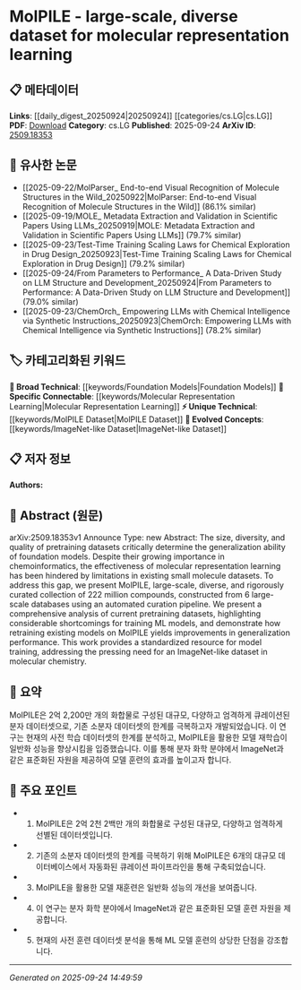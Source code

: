 <!-- KEYWORD_LINKING_METADATA:
{
  "processed_timestamp": "2025-09-24T14:49:59.085817",
  "vocabulary_version": "1.0",
  "selected_keywords": [
    "Molecular Representation Learning",
    "MolPILE Dataset",
    "Foundation Models",
    "ImageNet-like Dataset"
  ],
  "rejected_keywords": [],
  "similarity_scores": {
    "Molecular Representation Learning": 0.88,
    "MolPILE Dataset": 0.92,
    "Foundation Models": 0.8,
    "ImageNet-like Dataset": 0.78
  },
  "extraction_method": "AI_prompt_based",
  "budget_applied": true,
  "candidates_json": {
    "candidates": [
      {
        "surface": "molecular representation learning",
        "canonical": "Molecular Representation Learning",
        "aliases": [
          "molecular embeddings",
          "chemical representation learning"
        ],
        "category": "specific_connectable",
        "rationale": "This term is central to the paper's focus and connects to ongoing research in chemoinformatics and machine learning.",
        "novelty_score": 0.65,
        "connectivity_score": 0.85,
        "specificity_score": 0.8,
        "link_intent_score": 0.88
      },
      {
        "surface": "MolPILE",
        "canonical": "MolPILE Dataset",
        "aliases": [
          "MolPILE collection",
          "MolPILE database"
        ],
        "category": "unique_technical",
        "rationale": "MolPILE is a newly introduced dataset in the paper, essential for understanding its contribution to the field.",
        "novelty_score": 0.9,
        "connectivity_score": 0.7,
        "specificity_score": 0.85,
        "link_intent_score": 0.92
      },
      {
        "surface": "foundation models",
        "canonical": "Foundation Models",
        "aliases": [
          "base models",
          "pretrained models"
        ],
        "category": "broad_technical",
        "rationale": "Foundation models are a key concept in machine learning, relevant to the dataset's application.",
        "novelty_score": 0.55,
        "connectivity_score": 0.78,
        "specificity_score": 0.65,
        "link_intent_score": 0.8
      },
      {
        "surface": "ImageNet-like dataset",
        "canonical": "ImageNet-like Dataset",
        "aliases": [
          "benchmark dataset",
          "large-scale dataset"
        ],
        "category": "evolved_concepts",
        "rationale": "This term draws a parallel to a well-known concept in machine learning, enhancing understanding of the dataset's significance.",
        "novelty_score": 0.6,
        "connectivity_score": 0.75,
        "specificity_score": 0.7,
        "link_intent_score": 0.78
      }
    ],
    "ban_list_suggestions": [
      "pretraining datasets",
      "generalization performance",
      "automated curation pipeline"
    ]
  },
  "decisions": [
    {
      "candidate_surface": "molecular representation learning",
      "resolved_canonical": "Molecular Representation Learning",
      "decision": "linked",
      "scores": {
        "novelty": 0.65,
        "connectivity": 0.85,
        "specificity": 0.8,
        "link_intent": 0.88
      }
    },
    {
      "candidate_surface": "MolPILE",
      "resolved_canonical": "MolPILE Dataset",
      "decision": "linked",
      "scores": {
        "novelty": 0.9,
        "connectivity": 0.7,
        "specificity": 0.85,
        "link_intent": 0.92
      }
    },
    {
      "candidate_surface": "foundation models",
      "resolved_canonical": "Foundation Models",
      "decision": "linked",
      "scores": {
        "novelty": 0.55,
        "connectivity": 0.78,
        "specificity": 0.65,
        "link_intent": 0.8
      }
    },
    {
      "candidate_surface": "ImageNet-like dataset",
      "resolved_canonical": "ImageNet-like Dataset",
      "decision": "linked",
      "scores": {
        "novelty": 0.6,
        "connectivity": 0.75,
        "specificity": 0.7,
        "link_intent": 0.78
      }
    }
  ]
}
-->

# MolPILE - large-scale, diverse dataset for molecular representation learning

## 📋 메타데이터

**Links**: [[daily_digest_20250924|20250924]] [[categories/cs.LG|cs.LG]]
**PDF**: [Download](https://arxiv.org/pdf/2509.18353.pdf)
**Category**: cs.LG
**Published**: 2025-09-24
**ArXiv ID**: [2509.18353](https://arxiv.org/abs/2509.18353)

## 🔗 유사한 논문
- [[2025-09-22/MolParser_ End-to-end Visual Recognition of Molecule Structures in the Wild_20250922|MolParser: End-to-end Visual Recognition of Molecule Structures in the Wild]] (86.1% similar)
- [[2025-09-19/MOLE_ Metadata Extraction and Validation in Scientific Papers Using LLMs_20250919|MOLE: Metadata Extraction and Validation in Scientific Papers Using LLMs]] (79.7% similar)
- [[2025-09-23/Test-Time Training Scaling Laws for Chemical Exploration in Drug Design_20250923|Test-Time Training Scaling Laws for Chemical Exploration in Drug Design]] (79.2% similar)
- [[2025-09-24/From Parameters to Performance_ A Data-Driven Study on LLM Structure and Development_20250924|From Parameters to Performance: A Data-Driven Study on LLM Structure and Development]] (79.0% similar)
- [[2025-09-23/ChemOrch_ Empowering LLMs with Chemical Intelligence via Synthetic Instructions_20250923|ChemOrch: Empowering LLMs with Chemical Intelligence via Synthetic Instructions]] (78.2% similar)

## 🏷️ 카테고리화된 키워드
**🧠 Broad Technical**: [[keywords/Foundation Models|Foundation Models]]
**🔗 Specific Connectable**: [[keywords/Molecular Representation Learning|Molecular Representation Learning]]
**⚡ Unique Technical**: [[keywords/MolPILE Dataset|MolPILE Dataset]]
**🚀 Evolved Concepts**: [[keywords/ImageNet-like Dataset|ImageNet-like Dataset]]

## 📋 저자 정보

**Authors:** 

## 📄 Abstract (원문)

arXiv:2509.18353v1 Announce Type: new 
Abstract: The size, diversity, and quality of pretraining datasets critically determine the generalization ability of foundation models. Despite their growing importance in chemoinformatics, the effectiveness of molecular representation learning has been hindered by limitations in existing small molecule datasets. To address this gap, we present MolPILE, large-scale, diverse, and rigorously curated collection of 222 million compounds, constructed from 6 large-scale databases using an automated curation pipeline. We present a comprehensive analysis of current pretraining datasets, highlighting considerable shortcomings for training ML models, and demonstrate how retraining existing models on MolPILE yields improvements in generalization performance. This work provides a standardized resource for model training, addressing the pressing need for an ImageNet-like dataset in molecular chemistry.

## 📝 요약

MolPILE은 2억 2,200만 개의 화합물로 구성된 대규모, 다양하고 엄격하게 큐레이션된 분자 데이터셋으로, 기존 소분자 데이터셋의 한계를 극복하고자 개발되었습니다. 이 연구는 현재의 사전 학습 데이터셋의 한계를 분석하고, MolPILE을 활용한 모델 재학습이 일반화 성능을 향상시킴을 입증했습니다. 이를 통해 분자 화학 분야에서 ImageNet과 같은 표준화된 자원을 제공하여 모델 훈련의 효과를 높이고자 합니다.

## 🎯 주요 포인트

- 1. MolPILE은 2억 2천 2백만 개의 화합물로 구성된 대규모, 다양하고 엄격하게 선별된 데이터셋입니다.
- 2. 기존의 소분자 데이터셋의 한계를 극복하기 위해 MolPILE은 6개의 대규모 데이터베이스에서 자동화된 큐레이션 파이프라인을 통해 구축되었습니다.
- 3. MolPILE을 활용한 모델 재훈련은 일반화 성능의 개선을 보여줍니다.
- 4. 이 연구는 분자 화학 분야에서 ImageNet과 같은 표준화된 모델 훈련 자원을 제공합니다.
- 5. 현재의 사전 훈련 데이터셋 분석을 통해 ML 모델 훈련의 상당한 단점을 강조합니다.


---

*Generated on 2025-09-24 14:49:59*